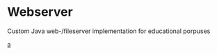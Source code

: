 Webserver
=========

Custom Java web-/fileserver implementation for educational porpuses

<a href="#">a</a>
